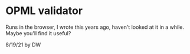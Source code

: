 # OPML validator

Runs in the browser, I wrote this years ago, haven't looked at it in a while. Maybe you'll find it useful?

8/19/21 by DW

